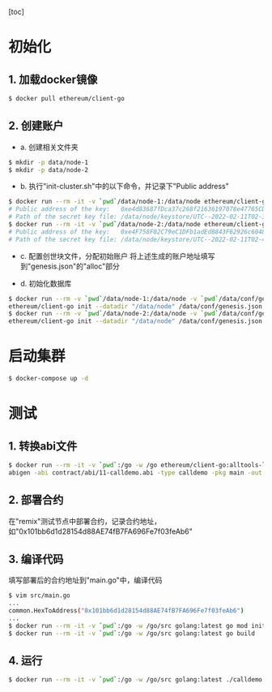 [toc]

# 初始化
## 1. 加载docker镜像
```bash
$ docker pull ethereum/client-go
```

## 2. 创建账户
- a. 创建相关文件夹
```bash
$ mkdir -p data/node-1
$ mkdir -p data/node-2
```

- b. 执行"init-cluster.sh"中的以下命令，并记录下"Public address"
```bash
$ docker run --rm -it -v `pwd`/data/node-1:/data/node ethereum/client-go account new --datadir="/data/node"
# Public address of the key:   0xe4d83687fDca37c268f21636197078e47765CDd1
# Path of the secret key file: /data/node/keystore/UTC--2022-02-11T02-39-53.629550655Z--e4d83687fdca37c268f21636197078e47765cdd1
$ docker run --rm -it -v `pwd`/data/node-2:/data/node ethereum/client-go account new --datadir="/data/node"
# Public address of the key:   0xe4F758F02C79eC1DFb1adEd8843F62926c6048eF
# Path of the secret key file: /data/node/keystore/UTC--2022-02-11T02-40-23.799825818Z--e4f758f02c79ec1dfb1aded8843f62926c6048ef
```

- c. 配置创世块文件，分配初始账户
将上述生成的账户地址填写到"genesis.json"的"alloc"部分

- d. 初始化数据库
```bash
$ docker run --rm -v `pwd`/data/node-1:/data/node -v `pwd`/data/conf/genesis.json:/data/conf/genesis.json \
ethereum/client-go init --datadir "/data/node" /data/conf/genesis.json
$ docker run --rm -v `pwd`/data/node-2:/data/node -v `pwd`/data/conf/genesis.json:/data/conf/genesis.json \
ethereum/client-go init --datadir "/data/node" /data/conf/genesis.json
```

# 启动集群
```bash
$ docker-compose up -d
```

# 测试
## 1. 转换abi文件
```bash
$ docker run --rm -it -v `pwd`:/go -w /go ethereum/client-go:alltools-latest \
abigen -abi contract/abi/11-calldemo.abi -type calldemo -pkg main -out src/calldemo.go
```

## 2. 部署合约
在"remix"测试节点中部署合约，记录合约地址，如"0x101bb6d1d28154d88AE74fB7FA696Fe7f03feAb6"

## 3. 编译代码
填写部署后的合约地址到"main.go"中，编译代码
```bash
$ vim src/main.go
...
common.HexToAddress("0x101bb6d1d28154d88AE74fB7FA696Fe7f03feAb6")
...
$ docker run --rm -it -v `pwd`:/go -w /go/src golang:latest go mod init calldemo
$ docker run --rm -it -v `pwd`:/go -w /go/src golang:latest go build
```

## 4. 运行
```bash
$ docker run --rm -it -v `pwd`:/go -w /go/src golang:latest ./calldemo
```
